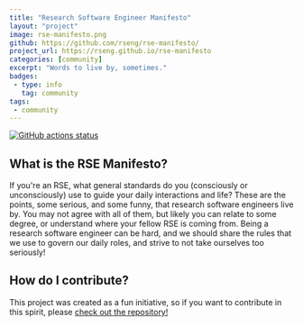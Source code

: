 ```yaml
---
title: "Research Software Engineer Manifesto"
layout: "project"
image: rse-manifesto.png
github: https://github.com/rseng/rse-manifesto/
project_url: https://rseng.github.io/rse-manifesto
categories: [community]
excerpt: "Words to live by, sometimes."
badges:
 - type: info
   tag: community
tags:
 - community
---
```



[![GitHub actions status](https://github.com/rseng/rse-manifesto/workflows/CI/badge.svg?branch=master)](https://github.com/rseng/rse-manifesto/actions?query=branch%3Amaster+workflow%3ACI)

## What is the RSE Manifesto?

If you're an RSE, what general standards do you (consciously or unconsciously) use
to guide your daily interactions and life? These are the points, some serious, 
and some funny, that research software engineers live by. You may not agree
with all of them, but likely you can relate to some degree, or understand where
your fellow RSE is coming from. Being a research
software engineer can be hard, and we should share the rules that we use to govern
our daily roles, and strive to not take ourselves too seriously!

## How do I contribute?

This project was created as a fun initiative, so if you want to contribute in
this spirit, please [check out the repository!](https://github.com/rseng/rse-manifesto/)
